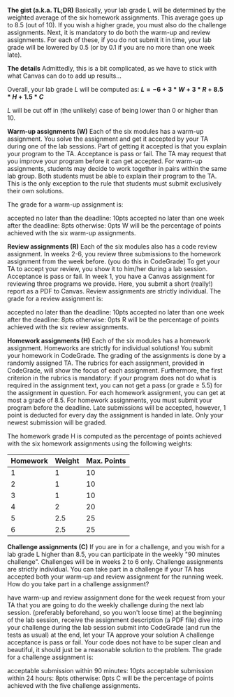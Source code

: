 **The gist (a.k.a. TL;DR)**
Basically, your lab grade L will be determined by the weighted average of the six homework assignments. This average goes up to 8.5 (out of 10). If you wish a higher grade, you must also do the challenge assignments. Next, it is mandatory to do both the warm-up and review assignments. For each of these, if you do not submit it in time, your lab grade will be lowered by 0.5 (or by 0.1 if you are no more than one week late).

**The details**
Admittedly, this is a bit complicated, as we have to stick with what Canvas can do to add up results...

Overall, your lab grade $L$ will be computed as:  **$L = -6 + 3 * W + 3 * R + 8.5 * H + 1.5 * C$**

$L$ will be cut off in (the unlikely) case of being lower than 0 or higher than 10.

**Warm-up assignments (W)**
Each of the six modules has a warm-up assignment. You solve the assignment and get it accepted by your TA during one of the lab sessions. Part of getting it accepted is that you explain your program to the TA. Acceptance is pass or fail. The TA may request that you improve your program before it can get accepted. For warm-up assignments, students may decide to work together in pairs within the same lab group. Both students must be able to explain their program to the TA. This is the only exception to the rule that students must submit exclusively their own solutions.

The grade for a warm-up assignment is:

accepted no later than the deadline: 10pts
accepted no later than one week after the deadline: 8pts
otherwise: 0pts
W will be the percentage of points achieved with the six warm-up assignments.

**Review assignments (R)**
Each of the six modules also has a code review assignment. In weeks 2-6, you review three submissions to the homework assignment from the week before. (you do this in CodeGrade) To get your TA to accept your review, you show it to him/her during a lab session. Acceptance is pass or fail.  In week 1, you have a Canvas assignment for reviewing three programs we provide. Here, you submit a short (really!) report as a PDF to Canvas. Review assignments are strictly individual. The grade for a review assignment is:

accepted no later than the deadline: 10pts
accepted no later than one week after the deadline: 8pts
otherwise: 0pts
R will be the percentage of points achieved with the six review assignments.

**Homework assignments (H)**
Each of the six modules has a homework assignment. Homeworks are strictly for individual solutions! You submit your homework in CodeGrade. The grading of the assignments is done by a randomly assigned TA. The rubrics for each assignment, provided in CodeGrade, will show the focus of each assignment. Furthermore, the first criterion in the rubrics is mandatory: if your program does not do what is required in the assignment text, you can not get a pass (or grade ≥ 5.5) for the assignment in question. For each homework assignment, you can get at most a grade of 8.5. For homework assignments, you must submit your program before the deadline. Late submissions will be accepted, however, 1 point is deducted for every day the assignment is handed in late. Only your newest submission will be graded.

The homework grade H is computed as the percentage of points achieved with the six homework assignments using the following weights:

| Homework | Weight | Max. Points |
| -------- | ------ | ----------- |
| 1        | 1      | 10          |
| 2        | 1      | 10          |
| 3        | 1      | 10          |
| 4        | 2      | 20          |
| 5        | 2.5    | 25          |
| 6        | 2.5    | 25          |

**Challenge assignments (C)**
If you are in for a challenge, and you wish for a lab grade L higher than 8.5, you can participate in the weekly "90 minutes challenge". Challenges will be in weeks 2 to 6 only. Challenge assignments are strictly individual. You can take part in a challenge if your TA has accepted both your warm-up and review assignment for the running week. How do you take part in a challenge assignment?

have warm-up and review assignment done for the week
request from your TA that you are going to do the weekly challenge during the next lab session. (preferably beforehand, so you won't loose time) 
at the beginning of the lab session, receive the assignment description (a PDF file)
dive into your challenge during the lab session
submit into CodeGrade (and run the tests as usual)
at the end, let your TA approve your solution
A challenge acceptance is pass or fail. Your code does not have to be super clean and beautiful, it should just be a reasonable solution to the problem. The grade for a challenge assignment is:

acceptable submission within 90 minutes: 10pts
acceptable submission within 24 hours: 8pts
otherwise: 0pts
C will be the percentage of points achieved with the five challenge assignments.